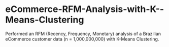 # eCommerce-RFM-Analysis-with-K--Means-Clustering

Performed an RFM (Recency, Frequency, Monetary) analysis of a Brazilian eCommerce customer data (n = 1,000,000,000) with K-Means Clustering.
